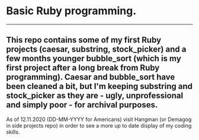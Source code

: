 # Basic Ruby programming.
---
### 
This repo contains some of my first Ruby projects (caesar, substring, stock_picker) and a few months younger bubble_sort
(which is my first project after a long break from Ruby programming). Caesar and bubble_sort have been cleaned a bit, but
I'm keeping substring and stock_picker as they are - ugly, unprofessional and simply poor - for archival purposes.
---
As of 12.11.2020 (DD-MM-YYYY for Americans) visit Hangman (or Demagog in side projects repo) in order to see a more up to
date display of my coding skills.
